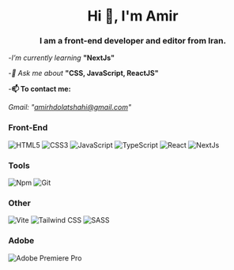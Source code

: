 <h1 align="center">Hi 👋, I'm Amir</h1>

<h3 align="center">I am a front-end developer and editor from Iran.</h3>

-*I’m currently learning* **"NextJs"**

-*💬 Ask me about* **"CSS, JavaScript, ReactJS"**

-**📫 To contact me:**
  
 *Gmail: "amirhdolatshahi@gmail.com"*
  
### Front-End
![HTML5](https://img.shields.io/badge/HTML5-E34F26?logo=HTML5&logoColor=white&style=for-the-badge)
![CSS3](https://img.shields.io/badge/CSS3-1572B6?logo=CSS3&logoColor=white&style=for-the-badge)
![JavaScript](https://img.shields.io/badge/JavaScript-F7DF1E?logo=JavaScript&logoColor=black&style=for-the-badge)
![TypeScript](https://img.shields.io/badge/TypeScript-3178C6?logo=TypeScript&logoColor=white&style=for-the-badge)
![React](https://img.shields.io/badge/React-61DAFB?logo=React&logoColor=black&style=for-the-badge)
![NextJs](https://img.shields.io/badge/NextJs-000000?logo=Next.js&logoColor=white&style=for-the-badge)

### Tools
![Npm](https://img.shields.io/badge/Npm-CB3837?logo=Npm&logoColor=white&style=for-the-badge)
![Git](https://img.shields.io/badge/Git-F05032?logo=Git&logoColor=white&style=for-the-badge)

### Other 
![Vite](https://img.shields.io/badge/Vite-646CFF?logo=Vite&logoColor=white&style=for-the-badge)
![Tailwind CSS](https://img.shields.io/badge/Tailwind&nbsp;CSS-06B6D4?logo=TailwindCSS&logoColor=white&style=for-the-badge)
![SASS](https://img.shields.io/badge/_-SASS-A53B70.svg?style=for-the-badge)

### Adobe
![Adobe Premiere Pro](https://img.shields.io/badge/Adobe%20Premiere%20Pro-9999FF.svg?style=for-the-badge&logo=Adobe%20Premiere%20Pro&logoColor=white)
